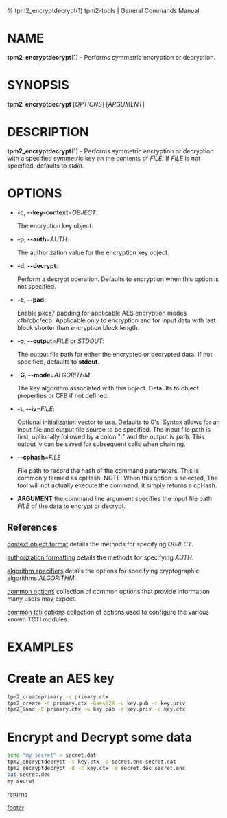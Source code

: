 % tpm2_encryptdecrypt(1) tpm2-tools | General Commands Manual

# NAME

**tpm2_encryptdecrypt**(1) - Performs symmetric encryption or decryption.

# SYNOPSIS

**tpm2_encryptdecrypt** [*OPTIONS*] [*ARGUMENT*]

# DESCRIPTION

**tpm2_encryptdecrypt**(1) - Performs symmetric encryption or decryption with a
specified symmetric key on the contents of _FILE_.
If _FILE_ is not specified, defaults to *stdin*.

# OPTIONS

  * **-c**, **\--key-context**=_OBJECT_:

    The encryption key object.

  * **-p**, **\--auth**=_AUTH_:

    The authorization value for the encryption key object.

  * **-d**, **\--decrypt**:

    Perform a decrypt operation. Defaults to encryption when this option is not
    specified.

  * **-e**, **\--pad**:

    Enable pkcs7 padding for applicable AES encryption modes cfb/cbc/ecb.
    Applicable only to encryption and for input data with last block shorter
    than encryption block length.

  * **-o**, **\--output**=_FILE_ or _STDOUT_:

    The output file path for either the encrypted or decrypted data. If not
    specified, defaults to **stdout**.

  * **-G**, **\--mode**=_ALGORITHM_:

    The key algorithm associated with this object. Defaults to object properties
    or CFB if not defined.

  * **-t**, **\--iv**=_FILE_:

    Optional initialization vector to use. Defaults to 0's. Syntax allows for an
    input file and output file source to be specified. The input file path is
    first, optionally followed by a colon ":" and the output iv path. This
    output iv can be saved for subsequent calls when chaining.

  * **\--cphash**=_FILE_

    File path to record the hash of the command parameters. This is commonly
    termed as cpHash. NOTE: When this option is selected, The tool will not
    actually execute the command, it simply returns a cpHash.

  * **ARGUMENT** the command line argument specifies the input file path _FILE_
    of the data to encrypt or decrypt.

## References

[context object format](common/ctxobj.md) details the methods for specifying
_OBJECT_.

[authorization formatting](common/authorizations.md) details the methods for
specifying _AUTH_.

[algorithm specifiers](common/alg.md) details the options for specifying
cryptographic algorithms _ALGORITHM_.

[common options](common/options.md) collection of common options that provide
information many users may expect.

[common tcti options](common/tcti.md) collection of options used to configure
the various known TCTI modules.

# EXAMPLES

# Create an AES key
```bash
tpm2_createprimary -c primary.ctx
tpm2_create -C primary.ctx -Gaes128 -u key.pub -r key.priv
tpm2_load -C primary.ctx -u key.pub -r key.priv -c key.ctx
```

# Encrypt and Decrypt some data
```bash
echo "my secret" > secret.dat
tpm2_encryptdecrypt -c key.ctx -o secret.enc secret.dat
tpm2_encryptdecrypt -d -c key.ctx -o secret.dec secret.enc
cat secret.dec
my secret
```

[returns](common/returns.md)

[footer](common/footer.md)
